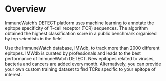 # Overview

ImmuneWatch’s DETECT platform uses machine learning to annotate the epitope specificity of T-cell receptor (TCR) sequences. The algorithm obtained the highest classification score in a public benchmark organised by top scientists in the field.

Use the ImmuneWatch database, IMWdb, to track more than 2000 different epitopes. IMWdb is curated by professionals and leads to the best performance of ImmuneWatch DETECT. New epitopes related to viruses, bacteria and cancers are added every month. Alternatively, you can provide your own custom training dataset to find TCRs specific to your epitope of interest.